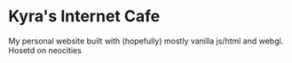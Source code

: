 # Kyra's Internet Cafe

My personal website built with (hopefully) mostly vanilla js/html and webgl.  Hosetd on neocities 
